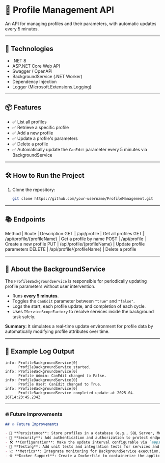 # 📄 Profile Management API

An API for managing profiles and their parameters, with automatic updates every 5 minutes.

---

## 🚀 Technologies

- .NET 8
- ASP.NET Core Web API
- Swagger / OpenAPI
- BackgroundService (.NET Worker)
- Dependency Injection
- Logger (Microsoft.Extensions.Logging)

---

## 📦 Features

- ✅ List all profiles
- ✅ Retrieve a specific profile
- ✅ Add a new profile
- ✅ Update a profile's parameters
- ✅ Delete a profile
- ✅ Automatically update the `CanEdit` parameter every 5 minutes via BackgroundService

---

## 🛠️ How to Run the Project

1. Clone the repository:
   ```bash
   git clone https://github.com/your-username/ProfileManagement.git
   
---

## 📚 Endpoints
Method | Route | Description
GET | /api/profile | Get all profiles
GET | /api/profile/{profileName} | Get a profile by name
POST | /api/profile | Create a new profile
PUT | /api/profile/{profileName} | Update profile parameters
DELETE | /api/profile/{profileName} | Delete a profile

---

## 🧠 About the BackgroundService

The `ProfileBackgroundService` is responsible for periodically updating profile parameters without user intervention.

- Runs **every 5 minutes**.
- Toggles the `CanEdit` parameter between `"true"` and `"false"`.
- Logs the start, each profile update, and completion of each cycle.
- Uses `IServiceScopeFactory` to resolve services inside the background task safely.

**Summary**: It simulates a real-time update environment for profile data by automatically modifying profile attributes over time.

---

## 📝 Example Log Output

```plaintext
info: ProfileBackgroundService[0]
      ProfileBackgroundService started.
info: ProfileBackgroundService[0]
      Profile Admin: CanEdit changed to False.
info: ProfileBackgroundService[0]
      Profile User: CanEdit changed to True.
info: ProfileBackgroundService[0]
      ProfileBackgroundService completed update at 2025-04-26T14:23:45.234Z
```

---

### 🔥 Future Improvements

```markdown
## 🔥 Future Improvements

- 💾 **Persistence**: Store profiles in a database (e.g., SQL Server, MongoDB).
- 🔐 **Security**: Add authentication and authorization to protect endpoints.
- 🛠️ **Configuration**: Make the update interval configurable via `appsettings.json`.
- 🧪 **Testing**: Add unit tests and integration tests for services and controllers.
- 📈 **Metrics**: Integrate monitoring for BackgroundService execution.
- 🌐 **Docker Support**: Create a Dockerfile to containerize the application.

